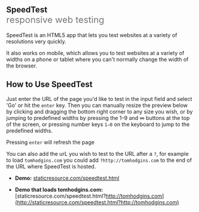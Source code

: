 <h2>SpeedTest<small style="display:block;font-size:18pt;font-weight:normal;color:#777">responsive web testing</small></h2>

SpeedTest is an HTML5 app that lets you test websites at a variety of resolutions very quickly.

It also works on mobile, which allows you to test websites at a variety of widths on a phone or tablet where you can't normally change the width of the browser.

## How to Use SpeedTest

Just enter the URL of the page you'd like to test in the input field and select 'Go' or hit the `enter` key. Then you can manually resize the preview below by clicking and dragging the bottom right corner to any size you wish, or by jumping to predefined widths by pressing the 1–9 and ∞ buttons at the top of the screen, or pressing number keys `1–0` on the keyboard to jump to the predefined widths.

Pressing `enter` will refresh the page

You can also add the urL you wish to test to the URL after a `?`, for example to load `tomhodgins.com` you could add `?http://tomhodgins.com` to the end of the URL where SpeedTest is hosted.

- **Demo:** [staticresource.com/speedtest.html](http://staticresource.com/speedtest.html)

- **Demo that loads tomhodgins.com:** [staticresource.com/speedtest.html?http://tomhodgins.com](http://staticresource.com/speedtest.html?http://tomhodgins.com)
